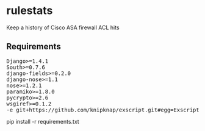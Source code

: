 rulestats
==========

Keep a history of Cisco ASA firewall ACL hits

Requirements
-----------------
<pre>
Django>=1.4.1
South>=0.7.6
django-fields>=0.2.0
django-nose>=1.1
nose>=1.2.1
paramiko>=1.8.0
pycrypto>=2.6
wsgiref>=0.1.2
-e git+https://github.com/knipknap/exscript.git#egg=Exscript
</pre>

pip install -r requirements.txt